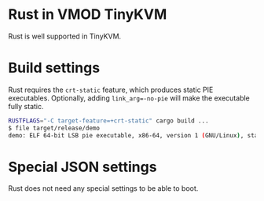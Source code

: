 # Rust in VMOD TinyKVM

Rust is well supported in TinyKVM.

# Build settings

Rust requires the `crt-static` feature, which produces static PIE executables. Optionally, adding `link_arg=-no-pie` will make the executable fully static.

```sh
RUSTFLAGS="-C target-feature=+crt-static" cargo build ...
$ file target/release/demo
demo: ELF 64-bit LSB pie executable, x86-64, version 1 (GNU/Linux), static-pie linked, BuildID[sha1]=7540c7e40170350d30f183e01a1907b7c21eab39, for GNU/Linux 3.2.0, not stripped
```

# Special JSON settings

Rust does not need any special settings to be able to boot.
